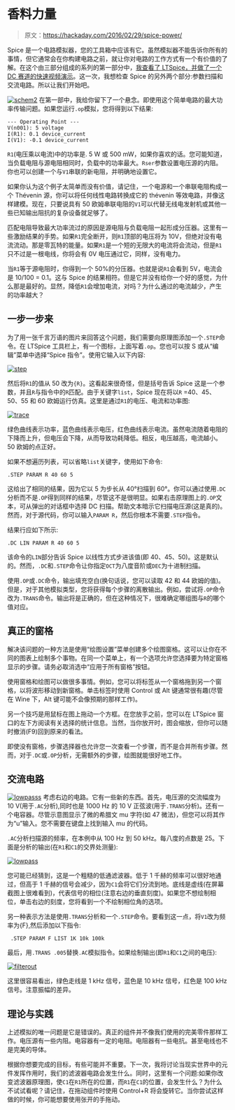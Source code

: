 # 香料力量

> 原文：<https://hackaday.com/2016/02/29/spice-power/>

Spice 是一个电路模拟器，您的工具箱中应该有它。虽然模拟器不能告诉你所有的事情，但它通常会在你构建电路之前，就让你对电路的工作方式有一个有价值的了解。在这个由三部分组成的系列的第一部分中，[我查看了 LTSpice，并做了一个 DC 赛道的快速视频演示](http://hackaday.com/2016/02/26/adding-spice-to-your-workbench/)。这一次，我想检查 Spice 的另外两个部分:参数扫描和交流电路。所以让我们开始吧。

[![schem2](img/6f54c9af81d0a3247fb6debc933bb738.png)](https://hackaday.com/wp-content/uploads/2016/02/schem2.png) 在第一部中，我给你留下了一个悬念。即使用这个简单电路的最大功率传输问题。如果您运行`.op`模拟，您将得到以下结果:

```
--- Operating Point ---
V(n001): 5 voltage
I(R1): 0.1 device_current
I(V1): -0.1 device_current
```

`R1`(电压乘以电流)中的功率是. 5 W 或 500 mW，如果你喜欢的话。您可能知道，当负载电阻与源电阻相同时，负载中的功率最大。`Rser`参数设置电压源的内阻。你也可以创建一个与`V1`串联的新电阻，并明确地设置它。

如果你认为这个例子太简单而没有价值，请记住，一个电源和一个串联电阻构成一个 Thévenin 源，你可以将任何线性电路转换成它的 thévenin 等效电路，并像这样建模。现在，只要说具有 50 欧姆串联电阻的`V1`可以代替无线电发射机或其他一些已知输出阻抗的复杂设备就足够了。

匹配电阻导致最大功率流过的原因是源电阻与负载电阻一起形成分压器。这里有一些激励结果的手势。如果`R1`完全断开，则`R1`顶部的电压将为 10V，但绝对没有电流流动。那是零瓦特的能量。如果`R1`是一个短的无限大的电流将会流动，但是`R1`只不过是一根电线，你将会有 0V 电压通过它，同样，没有电力。

当`R1`等于源电阻时，你得到一个 50%的分压器。也就是说`R1`会看到 5V，电流会是 10/100 = 0.1。这与 Spice 的结果相符。但是它并没有给你一个好的感觉，为什么那是最好的。显然，降低`R1`会增加电流，对吗？为什么通过的电流越少，产生的功率越大？

## 一步一步来

为了用一张千言万语的图片来回答这个问题，我们需要向原理图添加一个`.STEP`命令。在 LTSpice 工具栏上，有一个图标，上面写着`.op`。您也可以按 S 或从“编辑”菜单中选择“Spice 指令”。使用它输入以下内容:

[![step](img/858ccb9ae9f1e5fecf63ac5dd719c52a.png)](https://hackaday.com/wp-content/uploads/2016/02/step.png)

然后将`R1`的值从 50 改为`{R}`。这看起来很奇怪，但是括号告诉 Spice 这是一个参数，并且`R`与指令中的`R`匹配。由于关键字`list`，Spice 现在将以`R` =40、45、50、55 和 60 欧姆运行仿真。这里是通过`R1`的电压、电流和功率图:

[![trace](img/8e5c543d0c2abb1a95671b0f65627bf7.png)](https://hackaday.com/wp-content/uploads/2016/02/trace.png)

绿色曲线表示功率，蓝色曲线表示电压，红色曲线表示电流。虽然电流随着电阻的下降而上升，但电压会下降，从而导致功耗降低。相反，电压越高，电流越小。50 欧姆的点正好。

如果不想遍历列表，可以省略`list`关键字，使用如下命令:

```
.STEP PARAM R 40 60 5
```

这给出了相同的结果，因为它以 5 为步长从 40°扫描到 60°。你可以通过使用`.DC`分析而不是`.OP`得到同样的结果，尽管这不是很明显。如果右击原理图上的`.OP`文本，可从弹出的对话框中选择 DC 扫描。帮助文本暗示它扫描电压源(这是真的)。然而，对于源代码，你可以输入`PARAM R`，然后你根本不需要`.STEP`指令。

结果行应如下所示:

```
.DC LIN PARAM R 40 60 5
```

该命令的`LIN`部分告诉 Spice 以线性方式步进该值(即 40、45、50)。这是默认的。然而，`.DC`和`.STEP`命令让你指定`OCT`为八度音阶或`DEC`为十进制扫描。

使用`.OP`或`.DC`命令，输出填充空白(换句话说，您可以读取 42 和 44 欧姆的值)。但是，对于其他模拟类型，您将获得每个步骤的离散输出。例如，尝试将`.OP`命令改为`.TRANS`命令。输出将是正确的，但在这种情况下，很难确定哪组图与`R`的哪个值对应。

## 真正的窗格

解决该问题的一种方法是使用“绘图设置”菜单创建多个绘图窗格。这可以让你在不同的图表上绘制多个事物。在同一个菜单上，有一个选项允许您选择要为特定窗格显示的步骤。请务必取消选中“应用于所有窗格”按钮。

使用窗格和绘图可以做很多事情。例如，您可以将标签从一个窗格拖到另一个窗格，以将波形移动到新窗格。单击标签时使用 Control 或 Alt 键通常很有趣(尽管在 Wine 下，Alt 键可能不会像预期的那样工作)。

另一个技巧是用鼠标在图上拖动一个方框。在您放手之前，您可以在 LTSpice 窗口的左下方阅读有关选择的统计信息。当然，当你放开时，图会缩放，但你可以随时撤消(F9)回到原来的看法。

即使没有窗格，步骤选择器也允许您一次查看一个步骤，而不是合并所有步骤。然而，对于`.DC`或`.OP`分析，无需额外的步骤，绘图就能很好地工作。

## 交流电路

[![lowpasss](img/a36454215876c433adb4222358673405.png)](https://hackaday.com/wp-content/uploads/2016/02/lowpasss.png) 考虑右边的电路。它有一些新的东西。首先，电压源的交流幅度为 10 V(用于`.AC`分析),同时也是 1000 Hz 的 10 V 正弦波(用于`.TRANS`分析)。还有一个电容器。尽管示意图显示了微的希腊文 mu 字符(如 47 微法)，但您可以将其作为“u”输入。您不需要在键盘上找到输入 mu 的代码。

`.AC`分析扫描源的频率，在本例中从 100 Hz 到 50 kHz。每八度的点数是 25。下面是分析的输出(在`R1`和`C1`的交界处测量):

[![lowpass](img/5d598ec894e0a9159595f8b48c8044e5.png)](https://hackaday.com/wp-content/uploads/2016/02/lowpass.png)

您可能已经猜到，这是一个粗糙的低通滤波器。低于 1 千赫的频率可以很好地通过，但高于 1 千赫的信号会减少，因为`C1`会将它们分流到地。底线是虚线(在屏幕截图上很难看到)，代表信号的相位(注意右边的垂直刻度)。如果您不想绘制相位，单击右边的刻度，您将看到一个不绘制相位角的选项。

另一种表示方法是使用`.TRANS`分析和一个`.STEP`命令。要看到这一点，将`V1`改为频率为{F},然后添加以下指令:

```
 .STEP PARAM F LIST 1K 10k 100k

```

最后，用`.TRANS .005`替换`.AC`模拟指令。如果绘制输出(即`R1`和`C1`之间的电压):

[![filterout](img/057b0dd4487185c3bc8fb71e5c4bd005.png)](https://hackaday.com/wp-content/uploads/2016/02/filterout.png)

这里很容易看出，绿色走线是 1 kHz 信号，蓝色是 10 kHz 信号，红色是 100 kHz 信号。注意振幅的差异。

## 理论与实践

上述模拟的唯一问题是它是错误的。真正的组件并不像我们使用的完美零件那样工作。电压源有一些内阻。电容器有一定的电阻。电阻器有一些电抗。甚至电线也不是完美的导体。

根据你想要完成的目标，有些可能并不重要。下一次，我将讨论当现实世界中的元件发挥作用时，我们的滤波器电路会发生什么。同时，这里有一个问题:如果你改变滤波器原理图，使`C1`在`R1`所在的位置，而`R1`在`C1`的位置，会发生什么？为什么不试试看呢？请记住，在拖动组件时使用 Control+R 将会旋转它。当你尝试这样做的时候，你可能想要使用张开的手拖动。
